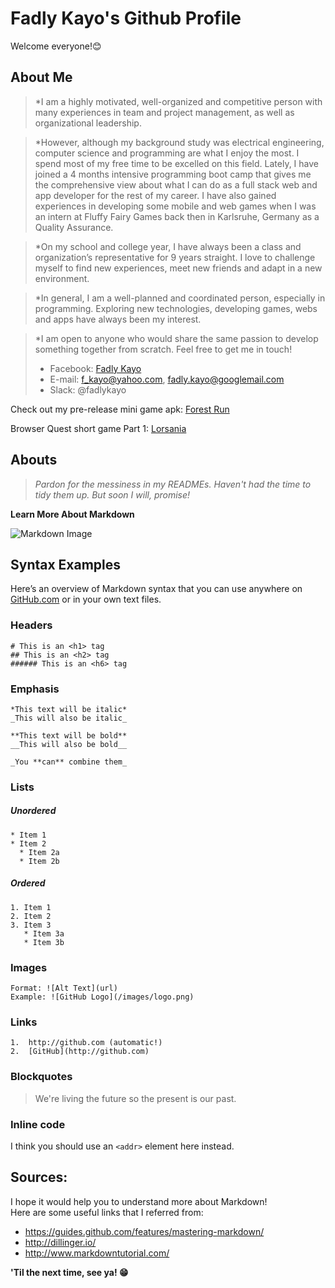 # Fadly Kayo's Github Profile
Welcome everyone!:blush:

## About Me

>*I am a highly motivated, well-organized and competitive person with many experiences in team and project management, as well as organizational leadership.

>*However, although my background study was electrical engineering, computer science and programming are what I enjoy the most. I spend most of my free time to be excelled on this field. Lately, I have joined a 4 months intensive programming boot camp that gives me the comprehensive view about what I can do as a full stack web and app developer for the rest of my career. I have also gained experiences in developing some mobile and web games when I was an intern at Fluffy Fairy Games back then in Karlsruhe, Germany as a Quality Assurance.

>*On my school and college year, I have always been a class and organization’s representative for 9 years straight. I love to challenge myself to find new experiences, meet new friends and adapt in a new environment. 

>*In general, I am a well-planned and coordinated person, especially in programming. 
Exploring new technologies, developing games, webs and apps have always been my interest.

>*I am open to anyone who would share the same passion to develop something together from scratch. Feel free to get me in touch!
>* Facebook: [Fadly Kayo](https://www.facebook.com/fadlykayo)
>* E-mail: f_kayo@yahoo.com, fadly.kayo@googlemail.com
>* Slack: @fadlykayo

Check out my pre-release mini game apk: [Forest Run](https://github.com/fadlykayo/fadlykayo.github.io/releases)

Browser Quest short game Part 1: [Lorsania](https://fadlykayo.github.io/)

## Abouts

>_Pardon for the messiness in my READMEs. Haven't had the time to tidy them up. But soon I will, promise!_

**Learn More About Markdown**  

![Markdown Image](https://cargo.dcurt.is/markdown_mark_small.png)

## Syntax Examples
Here’s an overview of Markdown syntax that you can use anywhere on [GitHub.com](www.github.com) or in your own text files.

### Headers

```
# This is an <h1> tag
## This is an <h2> tag
###### This is an <h6> tag
```

### Emphasis

```
*This text will be italic*
_This will also be italic_

**This text will be bold**
__This will also be bold__

_You **can** combine them_
``` 

### Lists  
##### Unordered

```
* Item 1
* Item 2
  * Item 2a
  * Item 2b
```

##### Ordered

```
1. Item 1
2. Item 2
3. Item 3
   * Item 3a
   * Item 3b
```

### Images

```
Format: ![Alt Text](url)
Example: ![GitHub Logo](/images/logo.png)
```

### Links

```
1.  http://github.com (automatic!)
2.  [GitHub](http://github.com)
```

### Blockquotes

> We're living the future so the present is our past.

### Inline code

I think you should use an
`<addr>` element here instead.

## Sources:

I hope it would help you to understand more about Markdown!   
Here are some useful links that I referred from:
* https://guides.github.com/features/mastering-markdown/
* http://dillinger.io/
* http://www.markdowntutorial.com/

**'Til the next time, see ya! :grin:**
